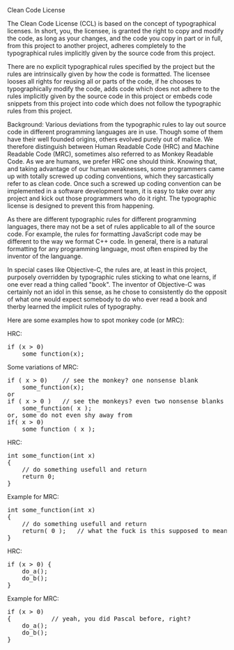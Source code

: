 Clean Code License

The Clean Code License (CCL) is based on the concept of typographical licenses. In short, you, the licensee,
is granted the right to copy and modify the code, as long as your changes, and the code you copy in part or in full,
from this project to another project, adheres completely to the typographical rules implicitly given by the source
code from this project.

There are no explicit typographical rules specified by the project but the rules are intrinsically given
by how the code is formatted. The licensee looses all rights for reusing all or parts of the code, if he chooses
to typographically modify the code, adds code which does not adhere to the rules implicitly given by the source
code in this project or embeds code snippets from this project into code which does not follow the typographic
rules from this project.

Background: Various deviations from the typographic rules to lay out source code in different programming languages
are in use. Though some of them have their well founded origins, others evolved purely out of malice. We therefore
distinguish between Human Readable Code (HRC) and Machine Readable Code (MRC), sometimes also referred to as
Monkey Readable Code. As we are humans, we prefer HRC one should think. Knowing that, and taking advantage of
our human weaknesses, some programmers came up with totally screwed up coding conventions, which they sarcastically
refer to as clean code. Once such a screwed up coding convention can be implemented in a software development team,
it is easy to take over any project and kick out those programmers who do it right. The typographic license is
designed to prevent this from happening.

As there are different typographic rules for different programming languages, there may not be a set of rules applicable
to all of the source code. For example, the rules for formatting JavaScript code may be different to the way we format
C++ code. In general, there is a natural formatting for any programming language, most often enspired by the inventor
of the languange.

In special cases like Objective-C, the rules are, at least in this project, purposely overridden by typographic rules
sticking to what one learns, if one ever read a thing called "book". The inventor of Objective-C was certainly not
an idol in this sense, as he chose to consistently do the opposit of what one would expect somebody to do who ever
read a book and therby learned the implicit rules of typography.

Here are some examples how to spot monkey code (or MRC):

HRC:
<pre>
if (x > 0)
    some_function(x);
</pre>

Some variations of MRC:
<pre>
if ( x > 0)    // see the monkey? one nonsense blank
    some_function(x);
or
if ( x > 0 )   // see the monkeys? even two nonsense blanks
    some_function( x );
or, some do not even shy away from
if( x > 0)
    some_function ( x );
</pre>

HRC:
<pre>
int some_function(int x)
{
    // do something usefull and return
    return 0;
}
</pre>

Example for MRC:
<pre>
int some_function(int x)
{
    // do something usefull and return
    return( 0 );   // what the fuck is this supposed to mean?
}
</pre>

HRC:
<pre>
if (x > 0) {
    do_a();
    do_b();
}
</pre>

Example for MRC:
<pre>
if (x > 0)
{           // yeah, you did Pascal before, right?
    do_a();
    do_b();
}
</pre>
